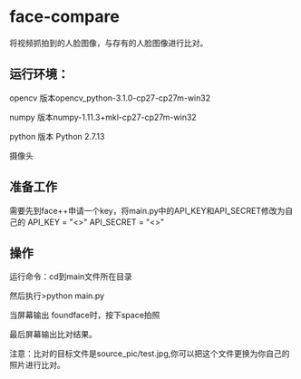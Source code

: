 # face-compare

将视频抓拍到的人脸图像，与存有的人脸图像进行比对。

## 运行环境：

opencv 版本opencv_python-3.1.0-cp27-cp27m-win32

numpy 版本numpy-1.11.3+mkl-cp27-cp27m-win32

python 版本 Python 2.7.13

摄像头

## 准备工作

需要先到face++申请一个key，将main.py中的API_KEY和API_SECRET修改为自己的
API_KEY = "<<your key>>"
API_SECRET = "<<your secret>>"

## 操作

运行命令：cd到main文件所在目录

然后执行>python main.py

当屏幕输出 foundface时，按下space拍照

最后屏幕输出比对结果。

注意：比对的目标文件是source_pic/test.jpg,你可以把这个文件更换为你自己的照片进行比对。
